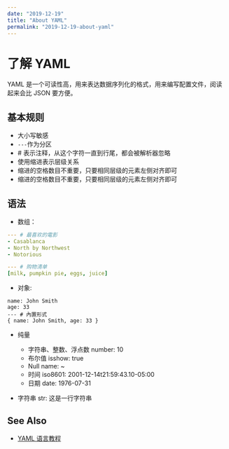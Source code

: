```yaml
---
date: "2019-12-19"
title: "About YAML"
permalink: "2019-12-19-about-yaml"
---
```


# 了解 YAML

YAML 是一个可读性高，用来表达数据序列化的格式，用来编写配置文件，阅读起来会比 JSON 要方便。

## 基本规则

- 大小写敏感
- `---`作为分区
- \# 表示注释，从这个字符一直到行尾，都会被解析器忽略
- 使用缩进表示层级关系
- 缩进的空格数目不重要，只要相同层级的元素左侧对齐即可
- 缩进的空格数目不重要，只要相同层级的元素左侧对齐即可

## 语法

- 数组：

```yaml
--- # 最喜欢的電影
- Casablanca
- North by Northwest
- Notorious
```

```yaml
--- # 购物清单
[milk, pumpkin pie, eggs, juice]
```

- 对象:

```yaml --- # 区块形式
name: John Smith
age: 33
--- # 內置形式
{ name: John Smith, age: 33 }
```

- 纯量

  - 字符串、整数、浮点数 number: 10
  - 布尔值 isshow: true
  - Null name: ~
  - 时间 iso8601: 2001-12-14t21:59:43.10-05:00
  - 日期 date: 1976-07-31

- 字符串 str: 这是一行字符串

## See Also

- [YAML 语言教程](https://www.ruanyifeng.com/blog/2016/07/yaml.html)

